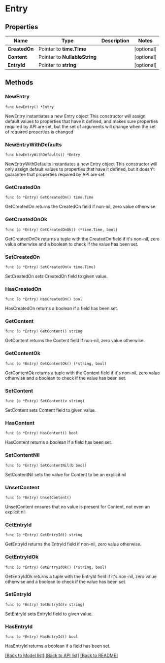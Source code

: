 # Entry

## Properties

Name | Type | Description | Notes
------------ | ------------- | ------------- | -------------
**CreatedOn** | Pointer to **time.Time** |  | [optional] 
**Content** | Pointer to **NullableString** |  | [optional] 
**EntryId** | Pointer to **string** |  | [optional] 

## Methods

### NewEntry

`func NewEntry() *Entry`

NewEntry instantiates a new Entry object
This constructor will assign default values to properties that have it defined,
and makes sure properties required by API are set, but the set of arguments
will change when the set of required properties is changed

### NewEntryWithDefaults

`func NewEntryWithDefaults() *Entry`

NewEntryWithDefaults instantiates a new Entry object
This constructor will only assign default values to properties that have it defined,
but it doesn't guarantee that properties required by API are set

### GetCreatedOn

`func (o *Entry) GetCreatedOn() time.Time`

GetCreatedOn returns the CreatedOn field if non-nil, zero value otherwise.

### GetCreatedOnOk

`func (o *Entry) GetCreatedOnOk() (*time.Time, bool)`

GetCreatedOnOk returns a tuple with the CreatedOn field if it's non-nil, zero value otherwise
and a boolean to check if the value has been set.

### SetCreatedOn

`func (o *Entry) SetCreatedOn(v time.Time)`

SetCreatedOn sets CreatedOn field to given value.

### HasCreatedOn

`func (o *Entry) HasCreatedOn() bool`

HasCreatedOn returns a boolean if a field has been set.

### GetContent

`func (o *Entry) GetContent() string`

GetContent returns the Content field if non-nil, zero value otherwise.

### GetContentOk

`func (o *Entry) GetContentOk() (*string, bool)`

GetContentOk returns a tuple with the Content field if it's non-nil, zero value otherwise
and a boolean to check if the value has been set.

### SetContent

`func (o *Entry) SetContent(v string)`

SetContent sets Content field to given value.

### HasContent

`func (o *Entry) HasContent() bool`

HasContent returns a boolean if a field has been set.

### SetContentNil

`func (o *Entry) SetContentNil(b bool)`

 SetContentNil sets the value for Content to be an explicit nil

### UnsetContent
`func (o *Entry) UnsetContent()`

UnsetContent ensures that no value is present for Content, not even an explicit nil
### GetEntryId

`func (o *Entry) GetEntryId() string`

GetEntryId returns the EntryId field if non-nil, zero value otherwise.

### GetEntryIdOk

`func (o *Entry) GetEntryIdOk() (*string, bool)`

GetEntryIdOk returns a tuple with the EntryId field if it's non-nil, zero value otherwise
and a boolean to check if the value has been set.

### SetEntryId

`func (o *Entry) SetEntryId(v string)`

SetEntryId sets EntryId field to given value.

### HasEntryId

`func (o *Entry) HasEntryId() bool`

HasEntryId returns a boolean if a field has been set.


[[Back to Model list]](../README.md#documentation-for-models) [[Back to API list]](../README.md#documentation-for-api-endpoints) [[Back to README]](../README.md)


